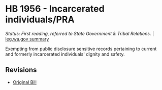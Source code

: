 # HB 1956 - Incarcerated individuals/PRA
*Status: First reading, referred to State Government & Tribal Relations.* | [leg.wa.gov summary](https://app.leg.wa.gov/billsummary?BillNumber=1956&Year=2021)

Exempting from public disclosure sensitive records pertaining to current and formerly incarcerated individuals' dignity and safety.

## Revisions
* [Original Bill](1/)